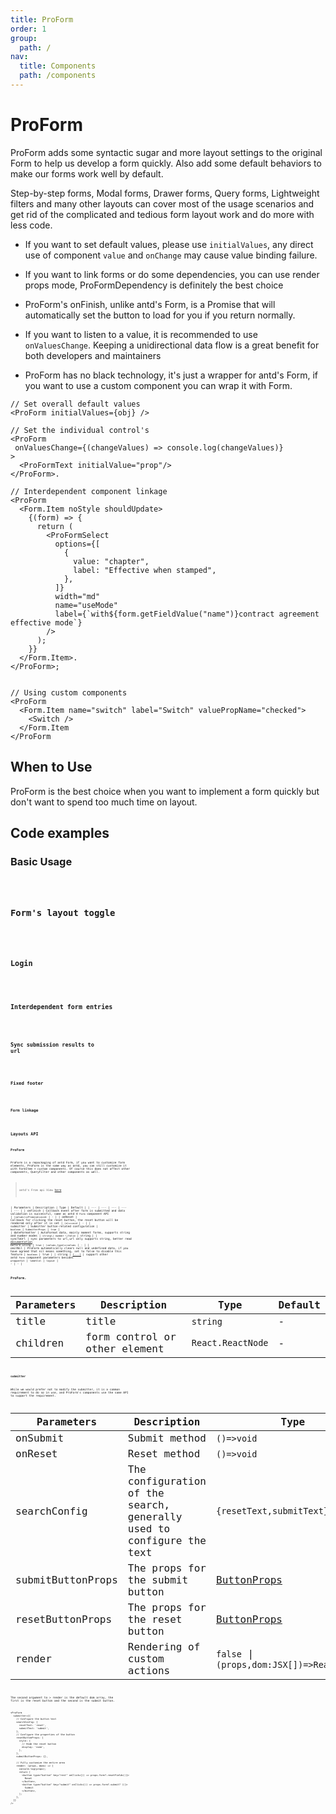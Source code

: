 ```yaml
---
title: ProForm
order: 1
group:
  path: /
nav:
  title: Components
  path: /components
---
```


# ProForm

ProForm adds some syntactic sugar and more layout settings to the original Form to help us develop a form quickly. Also add some default behaviors to make our forms work well by default.

Step-by-step forms, Modal forms, Drawer forms, Query forms, Lightweight filters and many other layouts can cover most of the usage scenarios and get rid of the complicated and tedious form layout work and do more with less code.

- If you want to set default values, please use `initialValues`, any direct use of component `value` and `onChange` may cause value binding failure.

- If you want to link forms or do some dependencies, you can use render props mode, ProFormDependency is definitely the best choice
- ProForm's onFinish, unlike antd's Form, is a Promise that will automatically set the button to load for you if you return normally.
- If you want to listen to a value, it is recommended to use `onValuesChange`. Keeping a unidirectional data flow is a great benefit for both developers and maintainers
- ProForm has no black technology, it's just a wrapper for antd's Form, if you want to use a custom component you can wrap it with Form.

```tsx |pure
// Set overall default values
<ProForm initialValues={obj} />

// Set the individual control's
<ProForm
 onValuesChange={(changeValues) => console.log(changeValues)}
>
  <ProFormText initialValue="prop"/>
</ProForm>.

// Interdependent component linkage
<ProForm
  <Form.Item noStyle shouldUpdate>
    {(form) => {
      return (
        <ProFormSelect
          options={[
            {
              value: "chapter",
              label: "Effective when stamped",
            },
          ]}
          width="md"
          name="useMode"
          label={`with${form.getFieldValue("name")}contract agreement effective mode`}
        />
      );
    }}
  </Form.Item>.
</ProForm>;


// Using custom components
<ProForm
  <Form.Item name="switch" label="Switch" valuePropName="checked">
    <Switch />
  </Form.Item
</ProForm
```

## When to Use

ProForm is the best choice when you want to implement a form quickly but don't want to spend too much time on layout.

## Code examples

### Basic Usage

<code src="./demos/base.tsx" height="548px"/>

### Form's layout toggle

<code src="./demos/layout-change.tsx" height="548px"/>

### Login

<code src="./demos/login.tsx" height="300px"/>

### Interdependent form entries

<code src="./demos/dependency.tsx" height="248px"/>

### Sync submission results to url

<code src="./demos/sync-to-url.tsx" height="548px"/>

### Fixed footer

<code src="./demos/layout-base.tsx" iframe="764px" />

### Form linkage

<code src="./demos/linkage-customization.tsx" heigh="1774px" />

## Layouts API

### ProForm

ProForm is a repackaging of antd Form, if you want to customize form elements, ProForm is the same way as antd, you can still customize it with FormItem + custom components. Of course this does not affect other components, QueryFilter and other components as well.

> antd's From api View [here](https://ant.design/components/form-cn/)

| Parameters | Description | Type | Default |
| --- | --- | --- | --- | --- |
| onFinish | Callback event after form is submitted and data validation is successful, same as antd 4 `Form` component API | `(values)=>Promise<void>` | - |
| onReset | Callback for clicking the reset button, the reset button will be rendered only after it is set | `(e)=>void` | - |
| submitter | Submitter button-related configuration | `boolean` \| `SubmitterProps` | `true` |
| dateFormatter | AutoFormat data, mainly moment forms, supports string and number modes | `string\| number \|false` | string |
| syncToUrl | sync parameters to url,url only supports string, better read [documentation](https://developer.mozilla.org/en-US/docs/Web/API/URLSearchParams) before using | `true | (values,type)=>values` | - |
| omitNil | ProForm automatically clears null and undefined data, if you have agreed that nil means something, set to false to disable this feature | `boolean` | true |
| string | [(...)](https://ant.design/components/form-cn/) | support other antd `Form` component parameters besides `wrapperCol` \| `labelCol` \| `layout` | - | - |

### ProForm.

| Parameters | Description                   | Type              | Default |
| ---------- | ----------------------------- | ----------------- | ------- |
| title      | title                         | `string`          | -       |
| children   | form control or other element | `React.ReactNode` | -       |

#### submitter

While we would prefer not to modify the submitter, it is a common requirement to do so in use, and ProForm's components use the same API to support the requirement.

| Parameters | Description | Type | Default |
| --- | --- | --- | --- |
| onSubmit | Submit method | `()=>void` | - |
| onReset | Reset method | `()=>void` | - |
| searchConfig | The configuration of the search, generally used to configure the text | `{resetText,submitText}` | - |
| submitButtonProps | The props for the submit button | [ButtonProps](https://ant.design/components/button-cn/) | - |
| resetButtonProps | The props for the reset button | [ButtonProps](https://ant.design/components/button-cn/) | - |
| render | Rendering of custom actions | `false` \|`(props,dom:JSX[])=>ReactNode[]` | - |

The second argument to > render is the default dom array, the first is the reset button and the second is the submit button.

```tsx | pure
<ProForm
  submitter={{
    // Configure the button text
    searchConfig: {
      resetText: 'reset',
      submitText: 'submit',
    },
    // Configure the properties of the button
    resetButtonProps: {
      style: {
        // Hide the reset button
        display: 'none',
      },
    },
    submitButtonProps: {},

    // Fully customize the entire area
    render: (props, doms) => {
      console.log(props);
      return [
        <button type="button" key="rest" onClick={() => props.form?.resetFields()}>
          Reset
        </button>,
        <button type="button" key="submit" onClick={() => props.form?.submit? ()}>
          Submit
        </button>,
      ];
    },
  }}
/>
```

